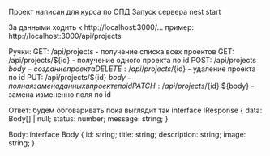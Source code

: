 Проект написан для курса по ОПД 
Запуск сервера nest start

За данными ходить к http://localhost:3000/...
пример: http://localhost:3000/api/projects

Ручки:
  GET: /api/projects - получение списка всех проектов
  GET: /api/projects/${id} - получение одного проекта по id
  POST: /api/projects ${body} - создание проекта
  DELETE: /api/projects/${id} - удаление проекта по id
  PUT: /api/projects/${id} ${body} - полная замена данных в проекте по id
  PATCH: /api/projects/${id} ${body} - замена измененно поля по id

Ответ: 
будем обговаривать пока выглядит так
interface IResponse {
    data: Body[] | null;
    status: number;
    message: string;
}

Body:
interface Body {
  id: string;
  title: string;
  description: string;
  image: string;
}

